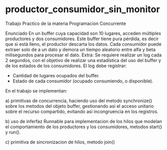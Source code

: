 # productor_consumidor_sin_monitor

Trabajo Practico de la materia Programacion Concurrente

Enunciado
En un buffer cuya capacidad son 10 lugares, acceden múltiples productores y dos 
consumidores. Este buffer tiene pura pérdida, es decir que si está lleno, el productor 
descarta los datos.
Cada consumidor puede extraer solo de a un dato y demora un tiempo aleatorio entre alfa y 
beta milisegundos para procesar el dato.
Extra: Se requiere realizar un log cada 2 segundos, con el objetivo de realizar una 
estadística del uso del buffer y de los estados de los consumidores.
El log debe registrar: 
- Cantidad de lugares ocupados del buffer.
- Estado de cada consumidor (ocupado consumiendo, o disponible).

En el trabajo se implementan:

a) primitivas de concurrencia, haciendo uso del metodo synchronize() sobre los metodos del  objeto buffer, gestionando asi el acceso unitario sobre el recurso compartido, evitando asi incongruencia en los registros.

b) uso de inferfaz Runnable para implementacion de los hilos que modelan el comportamiento de los productores y los consumidores, metodos start() y run().

c) primitiva de sincronizacion de hilos, metodo join()


